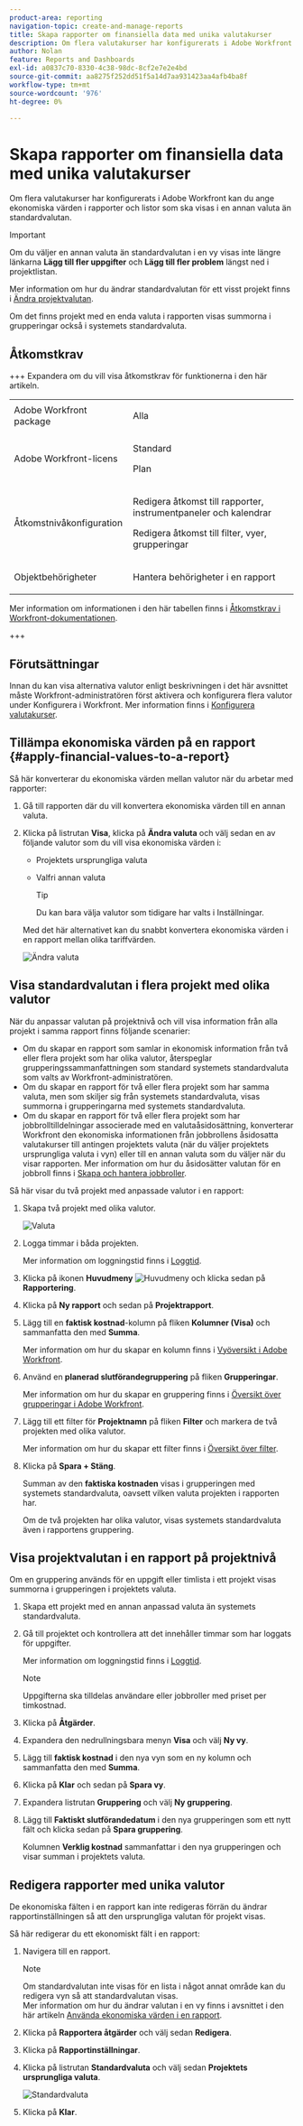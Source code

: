 ```yaml
---
product-area: reporting
navigation-topic: create-and-manage-reports
title: Skapa rapporter om finansiella data med unika valutakurser
description: Om flera valutakurser har konfigurerats i Adobe Workfront kan du ange ekonomiska värden i rapporter och listor som ska visas i en annan valuta än standardvalutan.
author: Nolan
feature: Reports and Dashboards
exl-id: a0837c70-8330-4c38-98dc-8cf2e7e2e4bd
source-git-commit: aa8275f252dd51f5a14d7aa931423aa4afb4ba8f
workflow-type: tm+mt
source-wordcount: '976'
ht-degree: 0%

---
```


# Skapa rapporter om finansiella data med unika valutakurser

<!-- Audited: 11/2024 -->

Om flera valutakurser har konfigurerats i Adobe Workfront kan du ange ekonomiska värden i rapporter och listor som ska visas i en annan valuta än standardvalutan.

>[!IMPORTANT]
>
>Om du väljer en annan valuta än standardvalutan i en vy visas inte längre länkarna **Lägg till fler uppgifter** och **Lägg till fler problem** längst ned i projektlistan.

Mer information om hur du ändrar standardvalutan för ett visst projekt finns i [Ändra projektvalutan](../../../manage-work/projects/project-finances/change-project-currency.md).

Om det finns projekt med en enda valuta i rapporten visas summorna i grupperingar också i systemets standardvaluta.

## Åtkomstkrav

+++ Expandera om du vill visa åtkomstkrav för funktionerna i den här artikeln. 

<table style="table-layout:auto"> 
 <col> 
 <col> 
 <tbody> 
  <tr> 
   <td role="rowheader">Adobe Workfront package</td> 
   <td> <p>Alla</p> </td> 
  </tr> 
  <tr> 
   <td role="rowheader">Adobe Workfront-licens</td> 
   <td> 
      <p>Standard</p>
      <p>Plan</p>
   </td>
  </tr> 
  <tr> 
   <td role="rowheader">Åtkomstnivåkonfiguration</td> 
   <td> <p>Redigera åtkomst till rapporter, instrumentpaneler och kalendrar</p> <p>Redigera åtkomst till filter, vyer, grupperingar</p> </td> 
  </tr> 
  <tr> 
   <td role="rowheader">Objektbehörigheter</td> 
   <td> <p>Hantera behörigheter i en rapport</p>  </td> 
  </tr> 
 </tbody> 
</table>

Mer information om informationen i den här tabellen finns i [Åtkomstkrav i Workfront-dokumentationen](/help/quicksilver/administration-and-setup/add-users/access-levels-and-object-permissions/access-level-requirements-in-documentation.md).

+++

## Förutsättningar

Innan du kan visa alternativa valutor enligt beskrivningen i det här avsnittet måste Workfront-administratören först aktivera och konfigurera flera valutor under Konfigurera i Workfront. Mer information finns i [Konfigurera valutakurser](../../../administration-and-setup/manage-workfront/exchange-rates/set-up-exchange-rates.md).

## Tillämpa ekonomiska värden på en rapport {#apply-financial-values-to-a-report}

Så här konverterar du ekonomiska värden mellan valutor när du arbetar med rapporter:

1. Gå till rapporten där du vill konvertera ekonomiska värden till en annan valuta.
1. Klicka på listrutan **Visa**, klicka på **Ändra valuta** och välj sedan en av följande valutor som du vill visa ekonomiska värden i:

   * Projektets ursprungliga valuta
   * Valfri annan valuta

     >[!TIP]
     >
     >Du kan bara välja valutor som tidigare har valts i Inställningar.

   Med det här alternativet kan du snabbt konvertera ekonomiska värden i en rapport mellan olika tariffvärden.

   ![Ändra valuta](assets/qs-change-currency-2022-350x257.png)

   <!--
   <p data-mc-conditions="QuicksilverOrClassic.Quicksilver,QuicksilverOrClassic.Draft mode">(NOTE: drafted this tip because I think this is confusing; this is in the step above.)</p>
   -->

   <!--
   <note type="tip">
   You can also select the Change Currency option to convert financial values in other lists.
   <br>
   <img src="assets/nwe-change-currency-new-lists-350x219.png" style="width: 350;height: 219;" data-mc-conditions="QuicksilverOrClassic.Quicksilver">
   <br>
   <br>
   </note>
   -->

## Visa standardvalutan i flera projekt med olika valutor

När du anpassar valutan på projektnivå och vill visa information från alla projekt i samma rapport finns följande scenarier:

* Om du skapar en rapport som samlar in ekonomisk information från två eller flera projekt som har olika valutor, återspeglar grupperingssammanfattningen som standard systemets standardvaluta som valts av Workfront-administratören.
* Om du skapar en rapport för två eller flera projekt som har samma valuta, men som skiljer sig från systemets standardvaluta, visas summorna i grupperingarna med systemets standardvaluta.
* Om du skapar en rapport för två eller flera projekt som har jobbrolltilldelningar associerade med en valutaåsidosättning, konverterar Workfront den ekonomiska informationen från jobbrollens åsidosatta valutakurser till antingen projektets valuta (när du väljer projektets ursprungliga valuta i vyn) eller till en annan valuta som du väljer när du visar rapporten. Mer information om hur du åsidosätter valutan för en jobbroll finns i [Skapa och hantera jobbroller](../../../administration-and-setup/set-up-workfront/organizational-setup/create-manage-job-roles.md).

Så här visar du två projekt med anpassade valutor i en rapport:

1. Skapa två projekt med olika valutor.

   ![Valuta](assets/qs-currency-350x217.png)

1. Logga timmar i båda projekten.

   Mer information om loggningstid finns i [Loggtid](../../../timesheets/create-and-manage-timesheets/log-time.md).

1. Klicka på ikonen **Huvudmeny** ![Huvudmeny](assets/main-menu-icon.png) och klicka sedan på **Rapportering**.
1. Klicka på **Ny rapport** och sedan på **Projektrapport**.
1. Lägg till en **faktisk kostnad**-kolumn på fliken **Kolumner (Visa)** och sammanfatta den med **Summa**.

   Mer information om hur du skapar en kolumn finns i [Vyöversikt i Adobe Workfront](../../../reports-and-dashboards/reports/reporting-elements/views-overview.md).

1. Använd en **planerad slutförandegruppering** på fliken **Grupperingar**.

   Mer information om hur du skapar en gruppering finns i [Översikt över grupperingar i Adobe Workfront](../../../reports-and-dashboards/reports/reporting-elements/groupings-overview.md).

1. Lägg till ett filter för **Projektnamn** på fliken **Filter** och markera de två projekten med olika valutor.

   Mer information om hur du skapar ett filter finns i [Översikt över filter](../../../reports-and-dashboards/reports/reporting-elements/filters-overview.md).

1. Klicka på **Spara + Stäng**.

   Summan av den **faktiska kostnaden** visas i grupperingen med systemets standardvaluta, oavsett vilken valuta projekten i rapporten har.

   Om de två projekten har olika valutor, visas systemets standardvaluta även i rapportens gruppering.

## Visa projektvalutan i en rapport på projektnivå

Om en gruppering används för en uppgift eller timlista i ett projekt visas summorna i grupperingen i projektets valuta.

1. Skapa ett projekt med en annan anpassad valuta än systemets standardvaluta.
1. Gå till projektet och kontrollera att det innehåller timmar som har loggats för uppgifter.

   Mer information om loggningstid finns i [Loggtid](../../../timesheets/create-and-manage-timesheets/log-time.md).

   >[!NOTE]
   >
   >Uppgifterna ska tilldelas användare eller jobbroller med priset per timkostnad.

1. Klicka på **Åtgärder**.
1. Expandera den nedrullningsbara menyn **Visa** och välj **Ny vy**.
1. Lägg till **faktisk kostnad** i den nya vyn som en ny kolumn och sammanfatta den med **Summa**.
1. Klicka på **Klar** och sedan på **Spara vy**.
1. Expandera listrutan **Gruppering** och välj **Ny gruppering**.
1. Lägg till **Faktiskt slutförandedatum** i den nya grupperingen som ett nytt fält och klicka sedan på **Spara gruppering**.

   Kolumnen **Verklig kostnad** sammanfattar i den nya grupperingen och visar summan i projektets valuta.

## Redigera rapporter med unika valutor

De ekonomiska fälten i en rapport kan inte redigeras förrän du ändrar rapportinställningen så att den ursprungliga valutan för projekt visas.

Så här redigerar du ett ekonomiskt fält i en rapport:

1. Navigera till en rapport.

   >[!NOTE]
   >
   >Om standardvalutan inte visas för en lista i något annat område kan du redigera vyn så att standardvalutan visas.\
   >Mer information om hur du ändrar valutan i en vy finns i avsnittet i den här artikeln [Använda ekonomiska värden i en rapport](#apply-financial-values-to-a-report).

1. Klicka på **Rapportera åtgärder** och välj sedan **Redigera**.
1. Klicka på **Rapportinställningar**.
1. Klicka på listrutan **Standardvaluta** och välj sedan **Projektets ursprungliga valuta**.

   ![Standardvaluta](assets/qs-report-settings-default-currency-350x370.png)

1. Klicka på **Klar**.
